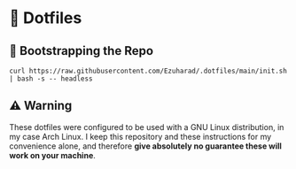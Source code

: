 # 🐧 Dotfiles
## 🥾 Bootstrapping the Repo
```
curl https://raw.githubusercontent.com/Ezuharad/.dotfiles/main/init.sh | bash -s -- headless
```

## ⚠️ Warning
These dotfiles were configured to be used with a GNU Linux distribution, in my case Arch Linux. I keep this repository and these instructions for my convenience alone, and therefore **give absolutely no guarantee these will work on your machine**.
